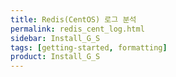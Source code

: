 ```yaml
---
title: Redis(CentOS) 로그 분석
permalink: redis_cent_log.html
sidebar: Install_G_S
tags: [getting-started, formatting]
product: Install_G_S
---
```

